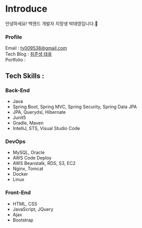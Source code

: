  
# Introduce

안녕하세요! 백엔드 개발자 지망생 박태영입니다.🙌<br/>

### Profile
Email : ty009538@gmail.com <br/>
Tech Blog : [취준생 태옹](https://taetoungs-branch.tistory.com/) <br/>
Portfolio :

## Tech Skills :
### Back-End
- Java
- Spring Boot, Spring MVC, Spring Security, Spring Data JPA
- JPA, Querydsl, Hibernate
- Junit5
- Gradle, Maven
- IntelliJ, STS, Visual Studio Code


### DevOps
- MySQL, Oracle
- AWS Code Deploy
- AWS Beanstalk, RDS, S3, EC2
- Nginx, Tomcat
- Docker
- Linux

### Front-End
- HTML, CSS
- JavaScript, JQuery
- Ajax
- Bootstrap

<br/>
